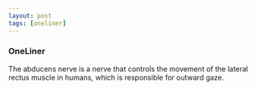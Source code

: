 ```yaml
---
layout: post
tags: [oneliner]
---
```



### OneLiner

The abducens nerve is a nerve that controls the movement of the lateral rectus muscle in humans, which is responsible for outward gaze.
